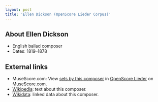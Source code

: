 ```yaml
---
layout: post
title: 'Ellen Dickson (OpenScore Lieder Corpus)'
---
```


## About Ellen Dickson

- English ballad composer
- Dates: 1819–1878

## External links

- MuseScore.com: View [sets by this composer] in [OpenScore Lieder] on MuseScore.com.
- [Wikipedia]: text about this composer.
- [Wikidata]: linked data about this composer.

[Wikipedia]: https://en.wikipedia.org/wiki/Ellen_Dickson
[Wikidata]: https://www.wikidata.org/wiki/Q5364812
[sets by this composer]: https://musescore.com/openscore-lieder-corpus/sets?order=title&text=Dickson,+Ellen
[OpenScore Lieder]: https://musescore.com/openscore-lieder-corpus

